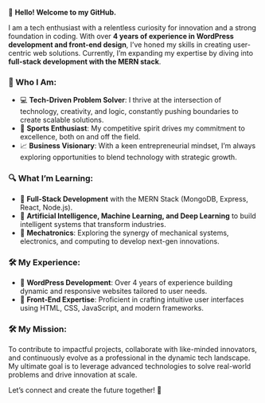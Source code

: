 👋 **Hello! Welcome to my GitHub.**  

I am a tech enthusiast with a relentless curiosity for innovation and a strong foundation in coding. With over **4 years of experience in WordPress development and front-end design**, I’ve honed my skills in creating user-centric web solutions. Currently, I’m expanding my expertise by diving into **full-stack development with the MERN stack**.  

### 📌 Who I Am:  
- 💻 **Tech-Driven Problem Solver**: I thrive at the intersection of technology, creativity, and logic, constantly pushing boundaries to create scalable solutions.  
- 🏀 **Sports Enthusiast**: My competitive spirit drives my commitment to excellence, both on and off the field.  
- 📈 **Business Visionary**: With a keen entrepreneurial mindset, I’m always exploring opportunities to blend technology with strategic growth.  

### 🔍 What I’m Learning:  
- 🌟 **Full-Stack Development** with the MERN Stack (MongoDB, Express, React, Node.js).  
- 🤖 **Artificial Intelligence, Machine Learning, and Deep Learning** to build intelligent systems that transform industries.  
- 🤖 **Mechatronics**: Exploring the synergy of mechanical systems, electronics, and computing to develop next-gen innovations.  

### 🛠 My Experience:  
- 🚀 **WordPress Development**: Over 4 years of experience building dynamic and responsive websites tailored to user needs.  
- 🎨 **Front-End Expertise**: Proficient in crafting intuitive user interfaces using HTML, CSS, JavaScript, and modern frameworks.  

### 🛠 My Mission:  
To contribute to impactful projects, collaborate with like-minded innovators, and continuously evolve as a professional in the dynamic tech landscape. My ultimate goal is to leverage advanced technologies to solve real-world problems and drive innovation at scale.  

Let’s connect and create the future together! 🌟  
